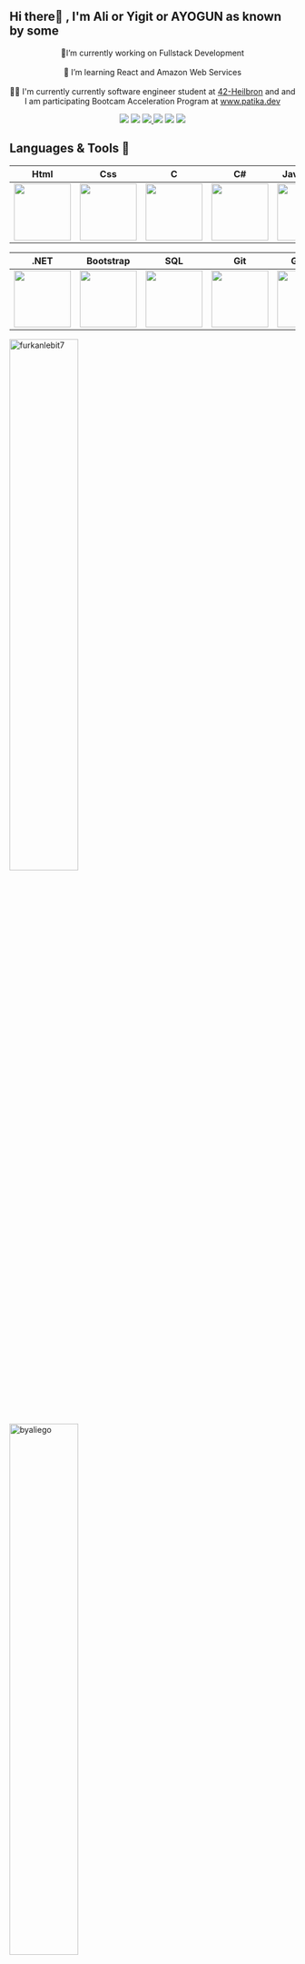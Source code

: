 
## Hi there👋 , I'm Ali or Yigit or AYOGUN as known by some 

<p align="center">
🔭I’m currently working on Fullstack Development</br></br>🌱 I’m learning React and Amazon Web Services</br></br>👨‍💻 I'm currently currently software engineer student at <a target="_blank" href="https://www.42heilbronn.de/en/">42-Heilbron</a> and and I am participating Bootcam Acceleration Program at <a target="_blank" href="https://www.patika.dev">www.patika.dev</a>
</p>


<p align="center">
 <a target="_blank" href="https://github.com/byaliego"><img src="https://img.shields.io/badge/GitHub-100000?style=for-the-badge&logo=github&logoColor=white"></a>
  <a target="_blank" href="https://www.hackerrank.com/yigitogun"><img src="https://img.shields.io/badge/-Hackerrank-2EC866?style=for-the-badge&logo=HackerRank&logoColor=white"></a>
  <a target="_blank" href="https://www.linkedin.com/in/ayogun/"><img src="https://img.shields.io/badge/LinkedIn-0077B5?style=for-the-badge&logo=linkedin&logoColor=white">   </a>
  <a target="_blank" href="https://twitter.com/otigiy"><img src="https://img.shields.io/badge/Twitter-1DA1F2?style=for-the-badge&logo=twitter&logoColor=white"></a>
 <a target="_blank" href="mailto:yigitogun@gmail.com"><img src="https://img.shields.io/badge/Gmail-D14836?style=for-the-badge&logo=gmail&logoColor=white"></a>
 <a target="_blank" href="https://medium.com/@yigitogun"><img src="https://img.shields.io/badge/Medium-12100E?style=for-the-badge&logo=medium&logoColor=white"></a>
  </p>


## Languages & Tools 💪

|Html|Css|C|C#|Javascript|React|Redux|AWS
|:-:|:-:|:-:|:-:|:-:|:-:|:-:|:-:|
|<img style="width: 100px" src="https://media.giphy.com/media/QssGEmpkyEOhBCb7e1/giphy.gif">|<img style="width: 100px" src="https://media.giphy.com/media/CEHtFH3rJ6xdhBUKIT/giphy.gif">|<img style="width: 100px" src="https://upload.wikimedia.org/wikipedia/commons/thumb/1/18/C_Programming_Language.svg/1200px-C_Programming_Language.svg.png">|<img style="width: 100px" src="https://seeklogo.com/images/C/c-sharp-c-logo-02F17714BA-seeklogo.com.png">|<img style="width: 100px" src="https://media.giphy.com/media/ln7z2eWriiQAllfVcn/giphy.gif">|<img style="width: 100px" src="https://media.giphy.com/media/eNAsjO55tPbgaor7ma/giphy.gif">|<img style="width: 100px" src="https://seeklogo.com/images/R/redux-logo-9CA6836C12-seeklogo.com.png">|<img style="width: 100px" src="https://d1muf25xaso8hp.cloudfront.net/https%3A%2F%2Fs3.amazonaws.com%2Fappforest_uf%2Ff1626431185579x696909144901865600%2F%25231-AWS-File-uploader-Any-size%25281%2529.gif?w=&h=&auto=compress&dpr=1&fit=max">

|.NET|Bootstrap|SQL|Git|Github|VS Code
|:-:|:-:|:-:|:-:|:-:|:-:|
|<img style="width: 100px" src="https://upload.wikimedia.org/wikipedia/commons/thumb/e/ee/.NET_Core_Logo.svg/1024px-.NET_Core_Logo.svg.png">|<img style="width: 100px" src="https://media2.giphy.com/media/Sr8xDpMwVKOHUWDVRD/giphy.gif?cid=6c09b9521b8r2almq2m8f5noc396mgddyom161xj91bbsf0l&rid=giphy.gif&ct=s">|<img style="width: 100px" src="https://media1.giphy.com/media/EK5nB6wQKKN86j7GWx/giphy.gif?cid=790b76113fd65a9386daf6b2bd86487884627fdfdf1a597a&rid=giphy.gif&ct=s">|<img style="width: 100px" src="https://media.giphy.com/media/kH1DBkPNyZPOk0BxrM/giphy.gif">|<img style="width: 100px" src="https://media.giphy.com/media/KzJkzjggfGN5Py6nkT/giphy.gif">|<img style="width: 100px" src="https://media.giphy.com/media/IdyAQJVN2kVPNUrojM/giphy.gif">


<span><img style="width: 49%" src="https://github-readme-stats.vercel.app/api?username=byaliego&show_icons=true&locale=en" alt="furkanlebit7" /></span>
<br/>
<span><img style="width: 49%" src="https://github-readme-streak-stats.herokuapp.com/?user=byaliego&" alt="byaliego" /></span>
<br/>
<span><img style="width: 30%" src="https://github-readme-stats.vercel.app/api/top-langs?username=byaliego&show_icons=true&locale=en&layout=compact" alt="byaliego" /></span>
 


